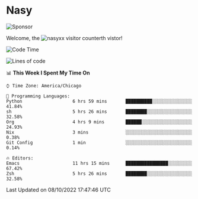 # Nasy

<!--
<p align="center">
<img height="200" src="https://github-readme-stats.vercel.app/api?username=nasyxx&count_private=true&show_icons=true&theme=dracula&include_all_commits=true"/>
<img height="200" src="https://github-readme-stats.vercel.app/api/top-langs/?username=nasyxx&theme=dracula&hide=html,jupyter+notebook&count_private=true&show_icons=true"/>
</p>

  
----------------
-->

![Sponsor](https://img.shields.io/static/v1.svg?label=Sponsor&message=%E2%9D%A4&logo=GitHub&style=flat&color=pink)
 
Welcome, the ![nasyxx visitor counter](https://count.getloli.com/get/@nasyxx?theme=rule34)th vistor!
 
<!--START_SECTION:waka-->
![Code Time](http://img.shields.io/badge/Code%20Time-2%2C698%20hrs%2014%20mins-blue)

![Lines of code](https://img.shields.io/badge/From%20Hello%20World%20I%27ve%20Written-5%20Million%20lines%20of%20code-blue)

📊 **This Week I Spent My Time On** 

```text
⌚︎ Time Zone: America/Chicago

💬 Programming Languages: 
Python                   6 hrs 59 mins       ██████████░░░░░░░░░░░░░░░   41.84% 
sh                       5 hrs 26 mins       ████████░░░░░░░░░░░░░░░░░   32.58% 
Org                      4 hrs 9 mins        ██████░░░░░░░░░░░░░░░░░░░   24.93% 
Nix                      3 mins              ░░░░░░░░░░░░░░░░░░░░░░░░░   0.38% 
Git Config               1 min               ░░░░░░░░░░░░░░░░░░░░░░░░░   0.14%

🔥 Editors: 
Emacs                    11 hrs 15 mins      ████████████████░░░░░░░░░   67.42% 
Zsh                      5 hrs 26 mins       ████████░░░░░░░░░░░░░░░░░   32.58%

```


 Last Updated on 08/10/2022 17:47:46 UTC
<!--END_SECTION:waka-->

<!-- ![visitors](https://visitor-badge.laobi.icu/badge?page_id=nasyxx.nasyxx) -->
